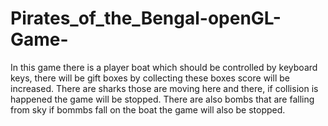 # Pirates_of_the_Bengal-openGL-Game-
In this game there is a player boat which should be controlled by keyboard keys, there will be gift boxes by collecting these boxes score will be increased. There are sharks those are moving here and there, if collision is happened the game will be stopped. There are also bombs that are falling from sky if bommbs fall on the boat the game will also be stopped.
